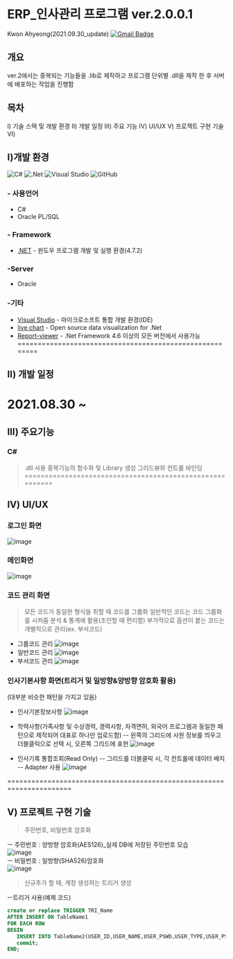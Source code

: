 # ERP_인사관리 프로그램 ver.2.0.0.1  
Kwon Ahyeong(2021.09.30_update)  [![Gmail Badge](https://img.shields.io/badge/Gmail-d14836?style=flat-square&logo=Gmail&logoColor=white&link=mailto:snugyun01@gmail.com)](mailto:dkdud081@gmail.com) 
## 개요
ver.2에서는 중복되는 기능들을 .lib로 제작하고 
프로그램 단위별 .dll을 제작 한 후 서버에 배포하는 작업을 진행함

## 목차
Ⅰ) 기술 스택 및 개발 환경
Ⅱ) 개발 일정 
Ⅲ) 주요 기능
Ⅳ) UI/UX
Ⅴ) 프로젝트 구현 기술 
Ⅵ) 

## Ⅰ)개발 환경

![C#](https://img.shields.io/badge/c%23-%23239120.svg?style=for-the-badge&logo=c-sharp&logoColor=white) ![.Net](https://img.shields.io/badge/.NET-5C2D91?style=for-the-badge&logo=.net&logoColor=white)
 ![Visual Studio](https://img.shields.io/badge/Visual%20Studio-5C2D91.svg?style=for-the-badge&logo=visual-studio&logoColor=white) ![GitHub](https://img.shields.io/badge/github-%23121011.svg?style=for-the-badge&logo=github&logoColor=white)

 ### - 사용언어
 - C#
 - Oracle PL/SQL    
     
### - Framework
- [.NET](https://www.microsoft.com/ko-kr/download/details.aspx?id=30653) - 윈도우 프로그램 개발 및 실행 환경(4.7.2)    
   
### -Server
- Oracle    
   
### -기타   
- [Visual Studio](https://visualstudio.microsoft.com/ko/) -  마이크로소프트 통합 개발 환경(IDE)
- [live chart](https://lvcharts.net/App/examples/v1/WinForms/start) - Open source data visualization for .Net
- [Report-viewer](https://docs.microsoft.com/ko-kr/sql/reporting-services/application-integration/integrating-reporting-services-using-reportviewer-controls-get-started?view=sql-server-ver15) - .Net Framework 4.6 이상의 모든 버전에서 사용가능
========================================================   
## Ⅱ) 개발 일정
2021.08.30 ~ 
========================================================    
## Ⅲ) 주요기능 
### C#
>.dll 사용
 중복기능의 함수화 및 Library 생성
 그리드뷰와 컨트롤 바인딩
=========================================================

## Ⅳ) UI/UX
### 로그인 화면
![image](https://user-images.githubusercontent.com/50813232/135425669-5d6c39fb-8e2a-4fd2-9002-c6faa08d6a3a.png)
### 메인화면
![image](https://user-images.githubusercontent.com/50813232/135425969-0deaf54d-79d5-41c3-b579-8a80fa466845.png)
### 코드 관리 화면
> 모든 코드가 동일한 형식을 취할 때 코드를 그룹화
> 일반적인 코드는 코드 그룹화를 시켜줌
> 분석 & 통계에 활용(조인할 때 편리함)
> 부가적으로 옵션이 붙는 코드는 개별적으로 관리(ex. 부서코드)

- 그룹코드 관리
![image](https://user-images.githubusercontent.com/50813232/135438922-35346311-592d-4f2a-9f51-c65de72e4efd.png)
- 일반코드 관리
![image](https://user-images.githubusercontent.com/50813232/135439138-228b4a6d-3a66-4b2b-8c3f-1e2f55aa76b3.png)
- 부서코드 관리
![image](https://user-images.githubusercontent.com/50813232/135439205-cb79aba3-143a-4e7c-8c49-d7c0f5c91234.png)

### 인사기본사항 화면(트리거 및 일방향&양방향 암호화 활용)
(대부분 비슷한 패턴을 가지고 있음)
- 인사기본정보사항
![image](https://user-images.githubusercontent.com/50813232/135439315-e8849d86-ed3a-44ba-8f11-b12af6e00ac1.png)


- 학력사항(가족사항 및 수상경력, 경력사항, 자격면허, 외국어 프로그램과 동일한 패턴으로 제작되어 대표로 하나만 업로드함)
-- 왼쪽의 그리드에 사원 정보를 띄우고 더블클릭으로 선택 시, 오른쪽 그리드에 표현
![image](https://user-images.githubusercontent.com/50813232/135439703-a9a4e087-6f3d-4c24-ba4b-7bed0f68d0b4.png)
- 인사기록 통합조회(Read Only)
-- 그리드를 더블클릭 시, 각 컨트롤에 데이터 배치
-- Adapter 사용
![image](https://user-images.githubusercontent.com/50813232/135440007-d193b30e-16ea-49ab-8278-93bc3b44a25d.png)

======================================================================
## Ⅴ)  프로젝트 구현  기술
>  주민번호, 비밀번호 암호화

ㅡ 주민번호 : 양방향 암호화(AES126)_실제 DB에 저장된 주민번호 모습  
![image](https://user-images.githubusercontent.com/50813232/135437113-a8e82a6e-6261-4af0-a2ac-2e2cd31087bb.png)  
ㅡ 비밀번호 : 일방향(SHA526)암호화  
![image](https://user-images.githubusercontent.com/50813232/135438275-6551a4a8-b118-4f59-9720-272cfdc96d52.png)  


> 신규추가 할 때, 계정 생성하는 트리거 생성 

ㅡ트리거 사용(예제 코드)
```sql
create or replace TRIGGER TRI_Name
AFTER INSERT ON TableName1
FOR EACH ROW
BEGIN
   INSERT INTO TableName2(USER_ID,USER_NAME,USER_PSWD,USER_TYPE,USER_PSWD_DAT,USER_EMAIL) VALUES (:new.TableName1_id,:new.tablename1_name,:new.tablename1_bth,'4',sysdate,:new.tablename1_email);
   commit;
END;
```


[//]: # (These are reference links used in the body of this note and get stripped out when the markdown processor does its job. There is no need to format nicely because it shouldn't be seen. Thanks SO - http://stackoverflow.com/questions/4823468/store-comments-in-markdown-syntax)

   [dill]: <https://github.com/AhyeongPortfolio/KayMain>
   [git-repo-url]: <https://github.com/joemccann/dillinger.git>
   
